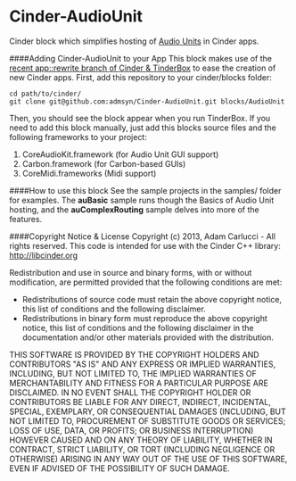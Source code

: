 Cinder-AudioUnit
============

Cinder block which simplifies hosting of [Audio Units](http://en.wikipedia.org/wiki/Audio_Units) in Cinder apps.

####Adding Cinder-AudioUnit to your App
This block makes use of the [recent app::rewrite branch of Cinder & TinderBox](https://github.com/cinder/Cinder/tree/appRewrite) to ease the creation of new Cinder apps. First, add this repository to your cinder/blocks folder:

    cd path/to/cinder/
    git clone git@github.com:admsyn/Cinder-AudioUnit.git blocks/AudioUnit

Then, you should see the block appear when you run TinderBox. If you need to add this block manually, just add this blocks source files and the following frameworks to your project:

1. CoreAudioKit.framework (for Audio Unit GUI support)
2. Carbon.framework (for Carbon-based GUIs)
3. CoreMidi.frameworks (Midi support)

####How to use this block
See the sample projects in the samples/ folder for examples. The **auBasic** sample runs though the Basics of Audio Unit hosting, and the **auComplexRouting** sample delves into more of the features.

####Copyright Notice & License
Copyright (c) 2013, Adam Carlucci - All rights reserved.
This code is intended for use with the Cinder C++ library: http://libcinder.org

Redistribution and use in source and binary forms, with or without modification, are permitted provided that
the following conditions are met:

* Redistributions of source code must retain the above copyright notice, this list of conditions and the following disclaimer.
* Redistributions in binary form must reproduce the above copyright notice, this list of conditions and  the following disclaimer in the documentation and/or other materials provided with the distribution.

THIS SOFTWARE IS PROVIDED BY THE COPYRIGHT HOLDERS AND CONTRIBUTORS "AS IS" AND ANY EXPRESS OR IMPLIED WARRANTIES, INCLUDING, BUT NOT LIMITED TO, THE IMPLIED WARRANTIES OF MERCHANTABILITY AND FITNESS FOR A PARTICULAR PURPOSE ARE DISCLAIMED. IN NO EVENT SHALL THE COPYRIGHT HOLDER OR CONTRIBUTORS BE LIABLE FOR ANY DIRECT, INDIRECT, INCIDENTAL, SPECIAL, EXEMPLARY, OR CONSEQUENTIAL DAMAGES (INCLUDING, BUT NOT LIMITED TO, PROCUREMENT OF SUBSTITUTE GOODS OR SERVICES; LOSS OF USE, DATA, OR PROFITS; OR BUSINESS INTERRUPTION) HOWEVER CAUSED AND ON ANY THEORY OF LIABILITY, WHETHER IN CONTRACT, STRICT LIABILITY, OR TORT (INCLUDING
NEGLIGENCE OR OTHERWISE) ARISING IN ANY WAY OUT OF THE USE OF THIS SOFTWARE, EVEN IF ADVISED OF THE POSSIBILITY OF SUCH DAMAGE.
